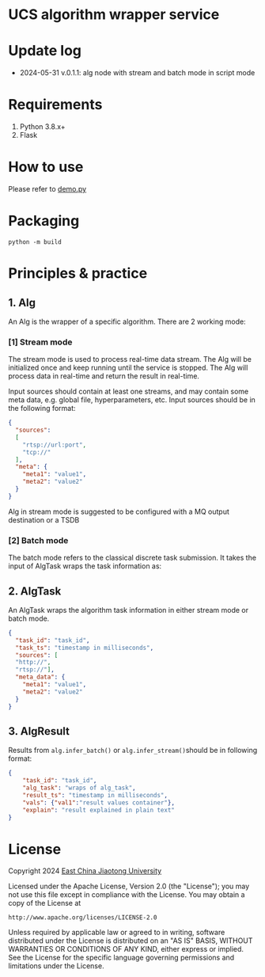 # UCS algorithm wrapper service

# Update log
- 2024-05-31 v.0.1.1: alg node with stream and batch mode in script mode
 
# Requirements
1. Python 3.8.x+
2. Flask

# How to use
Please refer to [demo.py](test/demo.py)

# Packaging
```shell
python -m build
```

# Principles & practice

## 1. Alg
An Alg is the wrapper of a specific algorithm. There are 2 working mode:

### [1] Stream mode
The stream mode is used to process real-time data stream. The Alg will be initialized once and keep running until the service is stopped. The Alg will process data in real-time and return the result in real-time.

Input sources should contain at least one streams, and may contain some meta data, e.g. global file, hyperparameters, etc.
Input sources should be in the following format:
```json
{
  "sources":
  [
    "rtsp://url:port",
    "tcp://"
  ],
  "meta": {
    "meta1": "value1",
    "meta2": "value2"
  }
}
```

Alg in stream mode is suggested to be configured with a MQ output destination or a TSDB

### [2] Batch mode
The batch mode refers to the classical discrete task submission. It takes the input of AlgTask wraps the task information as:

## 2. AlgTask
An AlgTask wraps the algorithm task information in either stream mode or batch mode.
```json
{
  "task_id": "task_id",
  "task_ts": "timestamp in milliseconds",
  "sources": [
  "http://",
  "rtsp://"],
  "meta_data": {
    "meta1": "value1",
    "meta2": "value2"
  }
}
```

## 3. AlgResult  
Results from ```alg.infer_batch()```  or ```alg.infer_stream()```should be in following format:

```json
{
    "task_id": "task_id",
    "alg_task": "wraps of alg_task",
    "result_ts": "timestamp in milliseconds",
    "vals": {"val1":"result values container"},
    "explain": "result explained in plain text"
}
```
# License
Copyright 2024 [East China Jiaotong University](http://www.ecjtu.edu.cn)

Licensed under the Apache License, Version 2.0 (the "License");
you may not use this file except in compliance with the License.
You may obtain a copy of the License at

    http://www.apache.org/licenses/LICENSE-2.0

Unless required by applicable law or agreed to in writing, software
distributed under the License is distributed on an "AS IS" BASIS,
WITHOUT WARRANTIES OR CONDITIONS OF ANY KIND, either express or implied.
See the License for the specific language governing permissions and
limitations under the License.